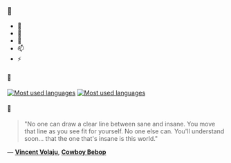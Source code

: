 ### 👋

- 🔭
- 🌱
- 💬
- 📫
- ⚡

#### 🧏

[![Most used languages](https://github-readme-stats-aynah.vercel.app/api/top-langs/?username=aynh&theme=solarized-dark&langs_count=6&layout=compact&hide_title=true)](https://github.com/anuraghazra/github-readme-stats#gh-dark-mode-only)
[![Most used languages](https://github-readme-stats-aynah.vercel.app/api/top-langs/?username=aynh&theme=solarized-light&langs_count=6&layout=compact&hide_title=true)](https://github.com/anuraghazra/github-readme-stats#gh-light-mode-only)

#### 💬

> "No one can draw a clear line between sane and insane. You move that line as you see fit for yourself. No one else can. You'll understand soon... that the one that's insane is this world."

&mdash; [**Vincent Volaju**](https://myanimelist.net/character.php?q=Vincent%20Volaju&cat=character), [**Cowboy Bebop**](https://myanimelist.net/search/all?q=Cowboy%20Bebop&cat=all)
